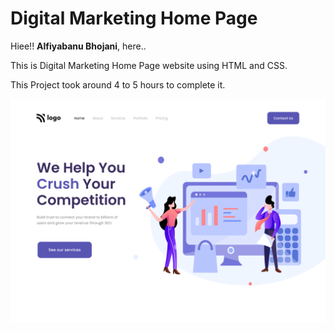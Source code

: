 # Digital Marketing Home Page

Hiee!! **Alfiyabanu Bhojani**, here..

This is Digital Marketing Home Page website using HTML and CSS.

This Project took around 4 to 5 hours to complete it.

![alt text](4.png)
